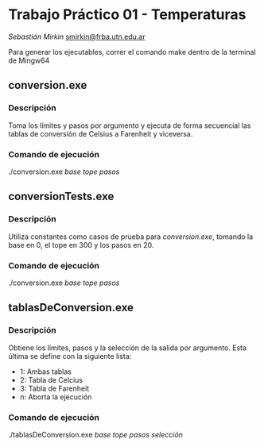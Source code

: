 # Trabajo Práctico 01 - Temperaturas
*Sebastián Mirkin* smirkin@frba.utn.edu.ar

Para generar los ejecutables, correr el comando make dentro de la terminal de Mingw64

## conversion.exe

### Descripción

Toma los límites y pasos por argumento y ejecuta de forma secuencial las tablas de conversión de Celsius a Farenheit y viceversa.

### Comando de ejecución

 ./conversion.exe *base* *tope* *pasos*

## conversionTests.exe

### Descripción

Utiliza constantes como casos de prueba para *conversion.exe*, tomando la base en 0, el tope en 300 y los pasos en 20.

### Comando de ejecución

./conversion.exe *base* *tope* *pasos*

## tablasDeConversion.exe

### Descripción

Obtiene los límites, pasos y la selección de la salida por argumento. Esta última se define con la siguiente lista:

+ 1: Ambas tablas
+ 2: Tabla de Celcius
+ 3: Tabla de Farenheit
+ n: Aborta la ejecución

### Comando de ejecución

./tablasDeConversion.exe *base* *tope* *pasos* *selección*